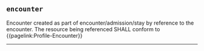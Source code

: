 ## `encounter`

Encounter created as part of encounter/admission/stay by reference to the encounter. The resource being referenced SHALL conform to {{pagelink:Profile-Encounter}}

---
